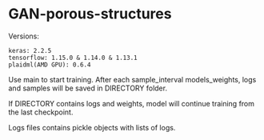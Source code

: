# GAN-porous-structures
Versions:

    keras: 2.2.5
    tensorflow: 1.15.0 & 1.14.0 & 1.13.1
    plaidml(AMD GPU): 0.6.4

Use main to start training. After each sample_interval models_weights, logs and samples will be saved in DIRECTORY folder.

If DIRECTORY contains logs and weights, model will continue training from the last checkpoint. 

Logs files contains pickle objects with lists of logs.
